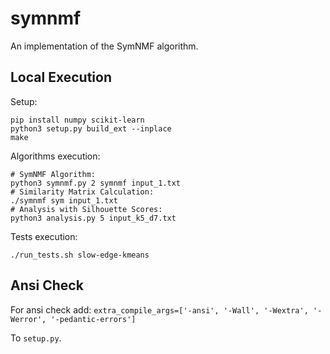 # symnmf

An implementation of the SymNMF algorithm.


## Local Execution
Setup:
```shell
pip install numpy scikit-learn
python3 setup.py build_ext --inplace
make
```
Algorithms execution:
```shell
# SymNMF Algorithm:
python3 symnmf.py 2 symnmf input_1.txt
# Similarity Matrix Calculation:
./symnmf sym input_1.txt
# Analysis with Silhouette Scores:
python3 analysis.py 5 input_k5_d7.txt
```
Tests execution:
```shell
./run_tests.sh slow-edge-kmeans
```

## Ansi Check

For ansi check add:
`
    extra_compile_args=['-ansi', '-Wall', '-Wextra', '-Werror', '-pedantic-errors']
`

To `setup.py`.